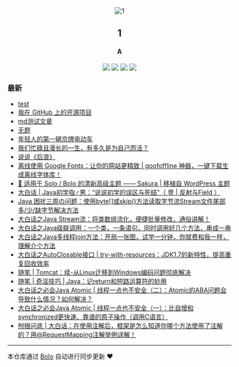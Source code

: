 <p align="center"><img alt="1" src="https://www.stackoverflow.wiki/blog/images/favicon.png"></p><h2 align="center">
1
</h2>

<h4 align="center">A</h4>
<p align="center"><a title="1" target="_blank" href="https://github.com/adlered/bolo-blog"><img src="https://img.shields.io/github/last-commit/adlered/bolo-blog.svg?style=flat-square&color=FF9900"></a>
<a title="GitHub repo size in bytes" target="_blank" href="https://github.com/adlered/bolo-blog"><img src="https://img.shields.io/github/repo-size/adlered/bolo-blog.svg?style=flat-square"></a>
<a title="Bolo Version" target="_blank" href="https://github.com/adlered/bolo-solo"><img src="https://img.shields.io/badge/bolo-v2.4 稳定版-f1e05a.svg?style=flat-square&color=blueviolet"></a>
<a title="Hits" target="_blank" href="https://github.com/88250/hits"><img src="https://hits.b3log.org/adlered/bolo-blog.svg"></a></p>

### 最新

* [test](http://114.246.229.39/articles/2021/03/09/1615299397076.html)
* [我在 GitHub 上的开源项目](http://114.246.229.39/github)
* [md测试文章](http://114.246.229.39/articles/2021/03/07/1615082599839.html)
* [无题](http://114.246.229.39/articles/2020/12/09/1607515558918.html)
* [年轻人的第一辆京牌电动车](http://114.246.229.39/articles/2020/09/07/1599452229158.html)
* [我们忙碌且漫长的一生，有多久是为自己而活？](http://114.246.229.39/articles/2020/09/01/1598975839751.html)
* [说说《后浪》](http://114.246.229.39/articles/2020/05/05/1588692897995.html)
* [离线使用 Google Fonts：让你的网站更精致 | goofoffline 神器，一键下载生成离线字体库！](http://114.246.229.39/articles/2020/04/23/1587654872933.html)
* [🎨 适用于 Solo / Bolo 的清新高级主题 —— Sakura | 移植自 WordPress 主题](http://114.246.229.39/articles/2020/03/28/1585384897191.html)
* [大白话 | Java初学指♂男：“说说初学的误区与死结”（ 壹 | 反射与Field ）](http://114.246.229.39/articles/2019/10/14/1571061168019.html)
* [Java 困扰三周の问题：使用byte[]或skip()方法读取字节流Stream文件尾部多/少/缺字节解决方法](http://114.246.229.39/articles/2019/09/18/1568775827764.html)
* [大白话之Java Stream流：将类数组流化，便捷批量修改，通俗讲解！](http://114.246.229.39/articles/2019/08/12/1565616272019.html)
* [大白话之Java级联调用：一个类，一条语句，同时调用好几个方法，串成一串](http://114.246.229.39/articles/2019/07/18/1563421403678.html)
* [大白话之Java多线程join方法：开局一张图，试学一分钟，你就费和我一样，理解介个方法](http://114.246.229.39/articles/2019/07/10/1562746878327.html)
* [大白话之AutoClosable接口 | try-with-resources：JDK1.7的新特性，提高重复回收效率](http://114.246.229.39/articles/2019/07/02/1562047491184.html)
* [随笔 | Tomcat：续-从Linux迁移到Windows编码问题彻底解决](http://114.246.229.39/articles/2019/06/27/1561621252210.html)
* [随笔 | 奇淫技巧 | Java：记return和短路运算符的妙用](http://114.246.229.39/articles/2019/06/21/1561085339073.html)
* [大白话之必会Java Atomic | 线程一点也不安全（二）：Atomic的ABA问题会导致什么情况？如何解决？](http://114.246.229.39/articles/2019/06/21/1561078704802.html)
* [大白话之必会Java Atomic | 线程一点也不安全（一）：比自增和synchronized更快速、靠谱的原子操作（调用C语言）](http://114.246.229.39/articles/2019/06/11/1560256379324.html)
* [刨根问底 | 大白话：在使用注解后，框架是怎么知道你哪个方法使用了注解的？用@RequestMapping注解举例详解！](http://114.246.229.39/articles/2019/06/10/1560148614406.html)



---

本仓库通过 [Bolo](https://github.com/adlered/bolo-solo) 自动进行同步更新 ❤️ 